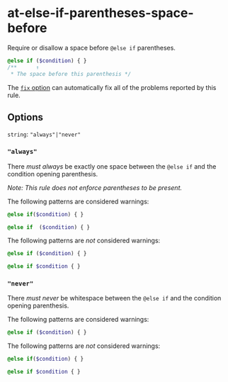 # at-else-if-parentheses-space-before

Require or disallow a space before `@else if` parentheses.

```scss
@else if ($condition) { }
/**      ↑
 * The space before this parenthesis */
```

The [`fix` option](https://stylelint.io/user-guide/usage/options#fix) can automatically fix all of the problems reported by this rule.

## Options

`string`: `"always"|"never"`

### `"always"`

There *must always* be exactly one space between the `@else if` and the condition opening parenthesis. 

*Note: This rule does not enforce parentheses to be present.*

The following patterns are considered warnings:

```scss
@else if($condition) { }
```
```scss
@else if  ($condition) { }
```

The following patterns are *not* considered warnings:

```scss
@else if ($condition) { }
```
```scss
@else if $condition { }
```

### `"never"`

There *must never* be whitespace between the `@else if` and the condition opening parenthesis. 

The following patterns are considered warnings:

```scss
@else if ($condition) { }
```

The following patterns are *not* considered warnings:

```scss
@else if($condition) { }
```
```scss
@else if $condition { }
```
